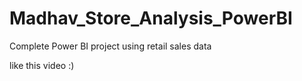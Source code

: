 # Madhav_Store_Analysis_PowerBI
Complete Power BI project using retail sales data 

like this video :)
